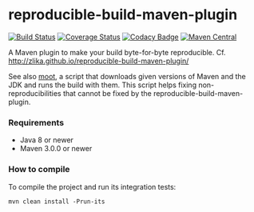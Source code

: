 reproducible-build-maven-plugin
===============================

[![Build Status](https://travis-ci.org/Zlika/reproducible-build-maven-plugin.svg?branch=master)](https://travis-ci.org/Zlika/reproducible-build-maven-plugin)
[![Coverage Status](https://coveralls.io/repos/Zlika/reproducible-build-maven-plugin/badge.svg?branch=master&service=github)](https://coveralls.io/github/Zlika/reproducible-build-maven-plugin?branch=master)
[![Codacy Badge](https://api.codacy.com/project/badge/Grade/4950cc475731475b93c8389b9ec4fa21)](https://www.codacy.com/app/Zlika/reproducible-build-maven-plugin?utm_source=github.com&amp;utm_medium=referral&amp;utm_content=Zlika/reproducible-build-maven-plugin&amp;utm_campaign=Badge_Grade)
[![Maven Central](https://maven-badges.herokuapp.com/maven-central/io.github.zlika/reproducible-build-maven-plugin/badge.svg)](https://maven-badges.herokuapp.com/maven-central/io.github.zlika/reproducible-build-maven-plugin)

A Maven plugin to make your build byte-for-byte reproducible.
Cf. http://zlika.github.io/reproducible-build-maven-plugin/

See also [moot](https://github.com/Zlika/moot), a script that downloads given versions of Maven and the JDK and runs the build with them. This script helps fixing non-reproducibilities that cannot be fixed by the reproducible-build-maven-plugin.

### Requirements

* Java 8 or newer
* Maven 3.0.0 or newer

### How to compile

To compile the project and run its integration tests:

```
mvn clean install -Prun-its
```


